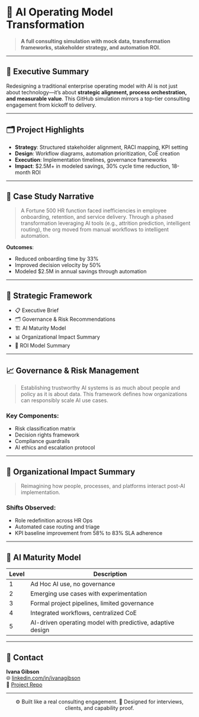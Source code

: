 # 🧠 AI Operating Model Transformation

> **A full consulting simulation with mock data, transformation frameworks, stakeholder strategy, and automation ROI.**

---

## 📌 Executive Summary

Redesigning a traditional enterprise operating model with AI is not just about technology—it’s about **strategic alignment, process orchestration, and measurable value**. This GitHub simulation mirrors a top-tier consulting engagement from kickoff to delivery.

---

## 🗂️ Project Highlights

- **Strategy**: Structured stakeholder alignment, RACI mapping, KPI setting
- **Design**: Workflow diagrams, automation prioritization, CoE creation
- **Execution**: Implementation timelines, governance frameworks
- **Impact**: $2.5M+ in modeled savings, 30% cycle time reduction, 18-month ROI

---

## 🎯 Case Study Narrative

> A Fortune 500 HR function faced inefficiencies in employee onboarding, retention, and service delivery. Through a phased transformation leveraging AI tools (e.g., attrition prediction, intelligent routing), the org moved from manual workflows to intelligent automation.

**Outcomes**:
- Reduced onboarding time by 33%
- Improved decision velocity by 50%
- Modeled $2.5M in annual savings through automation

---

## 🧭 Strategic Framework

- 📋 Executive Brief
- 🗂️ Governance & Risk Recommendations
- 🏗️ AI Maturity Model
- 📊 Organizational Impact Summary
- 📍 ROI Model Summary

---

## 📈 Governance & Risk Management

> Establishing trustworthy AI systems is as much about people and policy as it is about data. This framework defines how organizations can responsibly scale AI use cases.

### Key Components:
- Risk classification matrix
- Decision rights framework
- Compliance guardrails
- AI ethics and escalation protocol

---

## 🏢 Organizational Impact Summary

> Reimagining how people, processes, and platforms interact post-AI implementation.

### Shifts Observed:
- Role redefinition across HR Ops
- Automated case routing and triage
- KPI baseline improvement from 58% to 83% SLA adherence

---

## 🧠 AI Maturity Model

| Level | Description |
|-------|-------------|
| 1     | Ad Hoc AI use, no governance |
| 2     | Emerging use cases with experimentation |
| 3     | Formal project pipelines, limited governance |
| 4     | Integrated workflows, centralized CoE |
| 5     | AI-driven operating model with predictive, adaptive design |

---

## 💬 Contact

**Ivana Gibson**  
🌐 [linkedin.com/in/ivanagibson](https://linkedin.com/in/ivanagibson)  
📁 [Project Repo](https://github.com/IVG12377/AI_Operating_Model_Transformation)

---

<div align="center">
⚙️ Built like a real consulting engagement.  
🧠 Designed for interviews, clients, and capability proof.
</div>

